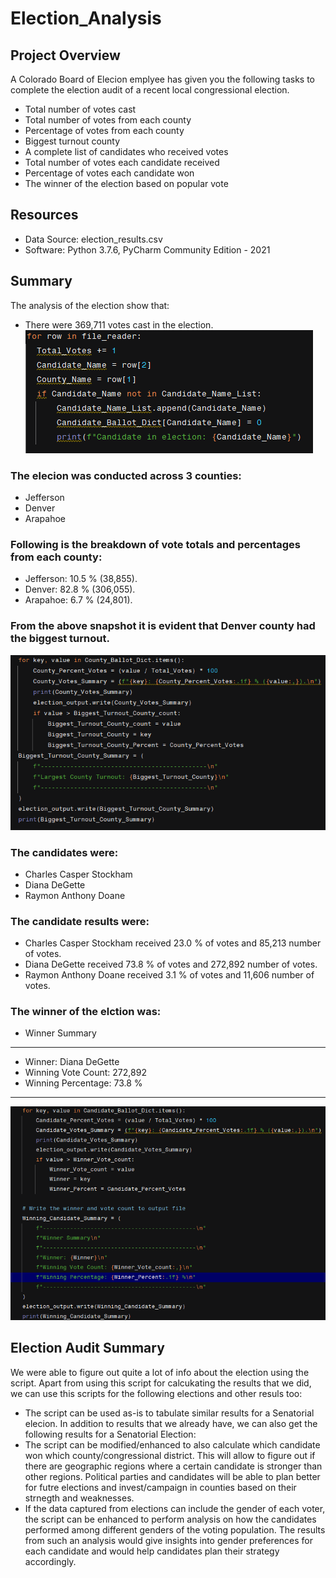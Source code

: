 # Election_Analysis

##  Project Overview
A Colorado Board of Elecion emplyee has given you the following tasks to complete the election audit of a recent local congressional election.

- Total number of votes cast
- Total number of votes from each county
- Percentage of votes from each county
- Biggest turnout county
- A complete list of candidates who received votes
- Total number of votes each candidate received
- Percentage of votes each candidate won
- The winner of the election based on popular vote

## Resources
- Data Source: election_results.csv
- Software: Python 3.7.6, PyCharm Community Edition - 2021

## Summary
The analysis of the election show that:
- There were 369,711 votes cast in the election.
![Total_Votes](https://github.com/abhi82git/Election_Analysis/blob/068845e7f4a4b38f75d2462542eb43781a0f7df1/Resources/Total_Votes.png)


### The elecion was conducted across 3 counties:
 - Jefferson
 - Denver
 - Arapahoe

### Following is the breakdown of vote totals and percentages from each county:
 - Jefferson: 10.5 % (38,855).
 - Denver: 82.8 % (306,055).
 - Arapahoe: 6.7 % (24,801).

### From the above snapshot it is evident that Denver county had the biggest turnout.
![County_Summary_Biggest_Turnout](https://github.com/abhi82git/Election_Analysis/blob/068845e7f4a4b38f75d2462542eb43781a0f7df1/Resources/County_Summary_and_Biggest_Turnout.png)

### The candidates were:
 - Charles Casper Stockham
 - Diana DeGette
 - Raymon Anthony Doane
 
### The candidate results were:
 - Charles Casper Stockham received 23.0 % of votes and 85,213 number of votes.
 - Diana DeGette received 73.8 % of votes and 272,892 number of votes.
 - Raymon Anthony Doane received 3.1 %  of votes and 11,606 number of votes.
 
### The winner of the elction was:
 - Winner Summary
 - ---------------------------------------------
 - Winner: Diana DeGette
 - Winning Vote Count: 272,892
 - Winning Percentage: 73.8 %
 - ---------------------------------------------
 ![Election_Winner_Candidate_Summary](https://github.com/abhi82git/Election_Analysis/blob/c8f0125be115e63dd32ddfa5ddb0fbd7db6da60c/Resources/Candidate_Votes_and_Winner.png)
 
 ## Election Audit Summary
 We were able to figure out quite a lot of info about the election using the script. Apart from using this script for calcukating the results that we did, we can use this scripts for the following elections and other resuls too:
 
 - The script can be used as-is to tabulate similar results for a Senatorial elecion. In addition to results that we already have, we can also get the following results for a Senatorial Election:
  - The script can be modified/enhanced to also calculate which candidate won which county/congressional district. This will allow to figure out if there are geographic regions where a certain candidate is stronger than other regions. Political parties and candidates will be able to plan better for futre elections and invest/campaign in counties based on their strnegth and weaknesses.
  - If the data captured from elections can include the gender of each voter, the script can be enhanced to perform analysis on how the candidates performed among different genders of the voting population. The results from such an analysis would give insights into gender preferences for each candidate and would help candidates plan their strategy accordingly.